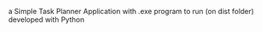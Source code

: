 a Simple Task Planner Application with .exe program to run (on dist folder) 
developed with Python 
